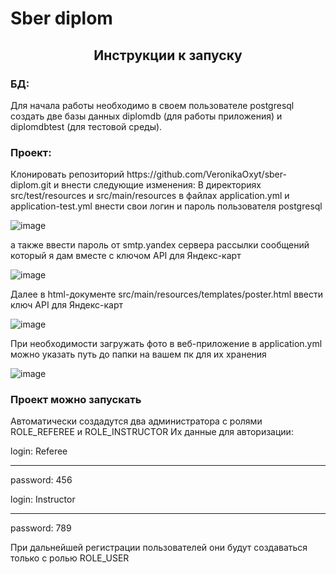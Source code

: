 # Sber diplom
<h2 align="center">Инструкции к запуску</h2>
<h3>БД:</h3>
Для начала работы необходимо в своем пользователе postgresql создать две базы данных 
diplomdb (для работы приложения) и diplomdbtest (для тестовой среды).
<h3>Проект:</h3>
Клонировать репозиторий https://github.com/VeronikaOxyt/sber-diplom.git и внести следующие изменения: 
В директориях src/test/resources и src/main/resources в файлах application.yml и application-test.yml
внести свои логин и пароль пользователя postgresql

![image](https://github.com/VeronikaOxyt/sber-diplom/assets/132338823/ab5165a3-942d-4cc8-91ad-14e4c349cd72)

а также ввести пароль от smtp.yandex сервера рассылки сообщений который я дам вместе с ключом API для Яндекс-карт

![image](https://github.com/VeronikaOxyt/sber-diplom/assets/132338823/1f0b2e17-39ce-41d3-acf8-c82723779c3d)

Далее в html-документе src/main/resources/templates/poster.html ввести ключ API для Яндекс-карт

![image](https://github.com/VeronikaOxyt/sber-diplom/assets/132338823/66d36508-abdc-49be-b8a8-4cd75142462e)

При необходимости загружать фото в веб-приложение в application.yml
 можно указать путь до папки на вашем пк для их хранения

![image](https://github.com/VeronikaOxyt/sber-diplom/assets/132338823/a9f3b515-82c0-4f0e-b4dc-343caa16d6db)

<h3>Проект можно запускать</h3>
Автоматически создадутся два администратора с ролями ROLE_REFEREE и ROLE_INSTRUCTOR
Их данные для авторизации:

login: Referee
<hr>
password: 456

login: Instructor
<hr>
password: 789

При дальнейшей регистрации пользователей они будут создаваться только с ролью ROLE_USER
